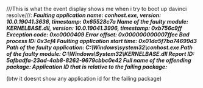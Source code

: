 ///This is what the event display shows me when i try to boot up davinci resolve///:
***Faulting application name: conhost.exe, version: 10.0.19041.3636, timestamp: 0x65528c7a
Name of the faulty module: KERNELBASE.dll, version: 10.0.19041.3996, timestamp: 0xb756c9ff
Exception code: 0xc0000409
Error offset: 0x000000000007ffee
Bad process ID: 0x3ef4
Faulting application start time: 0x01da5f7ba74699d3
Path of the faulty application: C:\Windows\system32\conhost.exe
Path of the faulty module: C:\Windows\System32\KERNELBASE.dll
Report ID: 5afbadfa-23ad-4ab8-8262-9679cbbc0e42
Full name of the offending package:
Application ID that is relative to the failing package:***

(btw it doesnt show any application id for the failing package)
